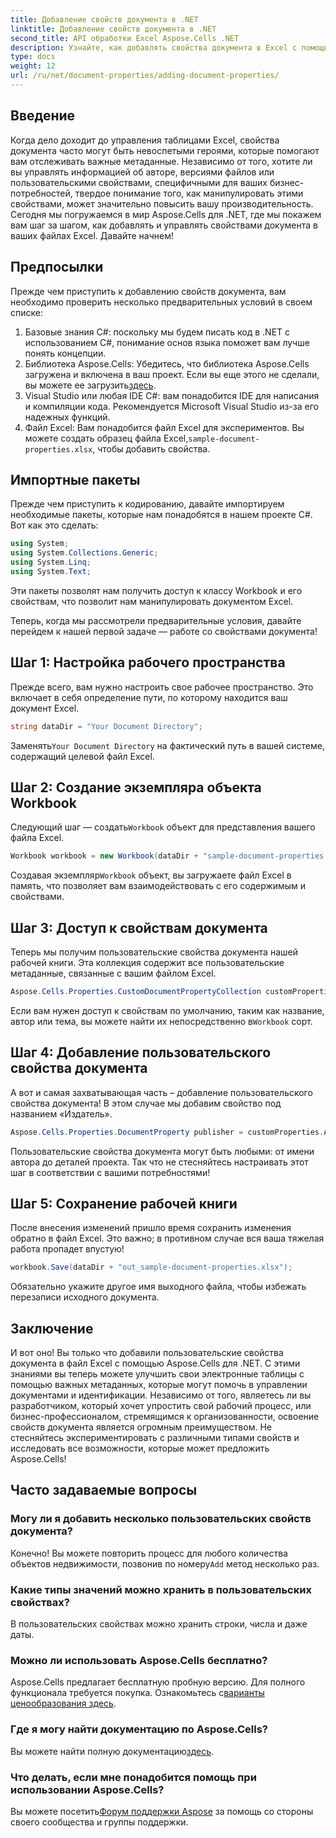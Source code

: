 ```yaml
---
title: Добавление свойств документа в .NET
linktitle: Добавление свойств документа в .NET
second_title: API обработки Excel Aspose.Cells .NET
description: Узнайте, как добавлять свойства документа в Excel с помощью Aspose.Cells для .NET, с помощью этого подробного пошагового руководства.
type: docs
weight: 12
url: /ru/net/document-properties/adding-document-properties/
---
```

## Введение
Когда дело доходит до управления таблицами Excel, свойства документа часто могут быть невоспетыми героями, которые помогают вам отслеживать важные метаданные. Независимо от того, хотите ли вы управлять информацией об авторе, версиями файлов или пользовательскими свойствами, специфичными для ваших бизнес-потребностей, твердое понимание того, как манипулировать этими свойствами, может значительно повысить вашу производительность. Сегодня мы погружаемся в мир Aspose.Cells для .NET, где мы покажем вам шаг за шагом, как добавлять и управлять свойствами документа в ваших файлах Excel. Давайте начнем!
## Предпосылки
Прежде чем приступить к добавлению свойств документа, вам необходимо проверить несколько предварительных условий в своем списке:
1. Базовые знания C#: поскольку мы будем писать код в .NET с использованием C#, понимание основ языка поможет вам лучше понять концепции.
2.  Библиотека Aspose.Cells: Убедитесь, что библиотека Aspose.Cells загружена и включена в ваш проект. Если вы еще этого не сделали, вы можете ее загрузить[здесь](https://releases.aspose.com/cells/net/).
3. Visual Studio или любая IDE C#: вам понадобится IDE для написания и компиляции кода. Рекомендуется Microsoft Visual Studio из-за его надежных функций.
4.  Файл Excel: Вам понадобится файл Excel для экспериментов. Вы можете создать образец файла Excel,`sample-document-properties.xlsx`, чтобы добавить свойства.
## Импортные пакеты
Прежде чем приступить к кодированию, давайте импортируем необходимые пакеты, которые нам понадобятся в нашем проекте C#. Вот как это сделать:
```csharp
using System;
using System.Collections.Generic;
using System.Linq;
using System.Text;
```
Эти пакеты позволят нам получить доступ к классу Workbook и его свойствам, что позволит нам манипулировать документом Excel.

Теперь, когда мы рассмотрели предварительные условия, давайте перейдем к нашей первой задаче — работе со свойствами документа!
## Шаг 1: Настройка рабочего пространства
Прежде всего, вам нужно настроить свое рабочее пространство. Это включает в себя определение пути, по которому находится ваш документ Excel.
```csharp
string dataDir = "Your Document Directory";
```
 Заменять`Your Document Directory` на фактический путь в вашей системе, содержащий целевой файл Excel.
## Шаг 2: Создание экземпляра объекта Workbook
 Следующий шаг — создать`Workbook` объект для представления вашего файла Excel.
```csharp
Workbook workbook = new Workbook(dataDir + "sample-document-properties.xlsx");
```
 Создавая экземпляр`Workbook` объект, вы загружаете файл Excel в память, что позволяет вам взаимодействовать с его содержимым и свойствами.
## Шаг 3: Доступ к свойствам документа
Теперь мы получим пользовательские свойства документа нашей рабочей книги. Эта коллекция содержит все пользовательские метаданные, связанные с вашим файлом Excel.
```csharp
Aspose.Cells.Properties.CustomDocumentPropertyCollection customProperties = workbook.Worksheets.CustomDocumentProperties;
```
 Если вам нужен доступ к свойствам по умолчанию, таким как название, автор или тема, вы можете найти их непосредственно в`Workbook` сорт.
## Шаг 4: Добавление пользовательского свойства документа
А вот и самая захватывающая часть – добавление пользовательского свойства документа! В этом случае мы добавим свойство под названием «Издатель».
```csharp
Aspose.Cells.Properties.DocumentProperty publisher = customProperties.Add("Publisher", "Aspose");
```
Пользовательские свойства документа могут быть любыми: от имени автора до деталей проекта. Так что не стесняйтесь настраивать этот шаг в соответствии с вашими потребностями!
## Шаг 5: Сохранение рабочей книги
После внесения изменений пришло время сохранить изменения обратно в файл Excel. Это важно; в противном случае вся ваша тяжелая работа пропадет впустую!
```csharp
workbook.Save(dataDir + "out_sample-document-properties.xlsx");
```
Обязательно укажите другое имя выходного файла, чтобы избежать перезаписи исходного документа.

## Заключение
И вот оно! Вы только что добавили пользовательские свойства документа в файл Excel с помощью Aspose.Cells для .NET. С этими знаниями вы теперь можете улучшить свои электронные таблицы с помощью важных метаданных, которые могут помочь в управлении документами и идентификации. Независимо от того, являетесь ли вы разработчиком, который хочет упростить свой рабочий процесс, или бизнес-профессионалом, стремящимся к организованности, освоение свойств документа является огромным преимуществом. 
Не стесняйтесь экспериментировать с различными типами свойств и исследовать все возможности, которые может предложить Aspose.Cells!
## Часто задаваемые вопросы
### Могу ли я добавить несколько пользовательских свойств документа?
 Конечно! Вы можете повторить процесс для любого количества объектов недвижимости, позвонив по номеру`Add` метод несколько раз.
### Какие типы значений можно хранить в пользовательских свойствах?
В пользовательских свойствах можно хранить строки, числа и даже даты.
### Можно ли использовать Aspose.Cells бесплатно?
 Aspose.Cells предлагает бесплатную пробную версию. Для полного функционала требуется покупка. Ознакомьтесь с[варианты ценообразования здесь](https://purchase.aspose.com/buy).
### Где я могу найти документацию по Aspose.Cells?
Вы можете найти полную документацию[здесь](https://reference.aspose.com/cells/net/).
### Что делать, если мне понадобится помощь при использовании Aspose.Cells?
 Вы можете посетить[Форум поддержки Aspose](https://forum.aspose.com/c/cells/9) за помощь со стороны своего сообщества и группы поддержки.